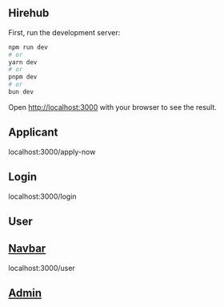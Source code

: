 ## Hirehub

First, run the development server:

```bash
npm run dev
# or
yarn dev
# or
pnpm dev
# or
bun dev
```

Open [http://localhost:3000](http://localhost:3000) with your browser to see the result.

## Applicant

localhost:3000/apply-now

## Login

localhost:3000/login

## User

## [Navbar](/Docs/Navbar.md)

localhost:3000/user

## [Admin](/Docs/Admin/Admin.md)
